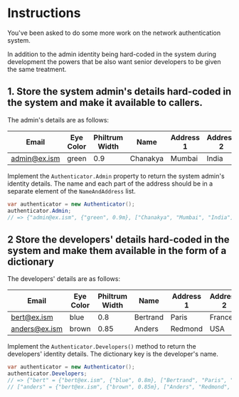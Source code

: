 # Instructions

You've been asked to do some more work on the network authentication system.

In addition to the admin identity being hard-coded in the system during development the powers that be also want senior developers to be given the same treatment.

## 1. Store the system admin's details hard-coded in the system and make it available to callers.

The admin's details are as follows:

| Email        | Eye Color | Philtrum Width | Name     | Address 1 | Address 2 |
| ------------ | --------- | -------------- | -------- | --------- | --------- |
| admin@ex.ism | green     | 0.9            | Chanakya | Mumbai    | India     |

Implement the `Authenticator.Admin` property to return the system admin's identity details. The name and each part of the address should be in a separate element of the `NameAndAddress` list.

```csharp
var authenticator = new Authenticator();
authenticator.Admin;
// => {"admin@ex.ism", {"green", 0.9m}, ["Chanakya", "Mumbai", "India"]}
```

## 2 Store the developers' details hard-coded in the system and make them available in the form of a dictionary

The developers' details are as follows:

| Email         | Eye Color | Philtrum Width | Name     | Address 1 | Address 2 |
| ------------- | --------- | -------------- | -------- | --------- | --------- |
| bert@ex.ism   | blue      | 0.8            | Bertrand | Paris     | France    |
| anders@ex.ism | brown     | 0.85           | Anders   | Redmond   | USA       |

Implement the `Authenticator.Developers()` method to return the developers' identity details. The dictionary key is the developer's name.

```csharp
var authenticator = new Authenticator();
authenticator.Developers;
// => {"bert" = {"bert@ex.ism", {"blue", 0.8m}, ["Bertrand", "Paris", "France"]},
// ["anders" = {"bert@ex.ism", {"brown", 0.85m}, ["Anders", "Redmond", "USA"]},

```

